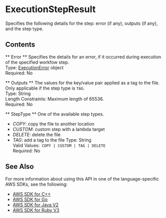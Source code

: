 # ExecutionStepResult<a name="API_ExecutionStepResult"></a>

Specifies the following details for the step: error \(if any\), outputs \(if any\), and the step type\.

## Contents<a name="API_ExecutionStepResult_Contents"></a>

 ** Error **   <a name="TransferFamily-Type-ExecutionStepResult-Error"></a>
Specifies the details for an error, if it occurred during execution of the specified workfow step\.  
Type: [ExecutionError](API_ExecutionError.md) object  
Required: No

 ** Outputs **   <a name="TransferFamily-Type-ExecutionStepResult-Outputs"></a>
The values for the key/value pair applied as a tag to the file\. Only applicable if the step type is `TAG`\.  
Type: String  
Length Constraints: Maximum length of 65536\.  
Required: No

 ** StepType **   <a name="TransferFamily-Type-ExecutionStepResult-StepType"></a>
One of the available step types\.  
+  *COPY*: copy the file to another location
+  *CUSTOM*: custom step with a lambda target
+  *DELETE*: delete the file
+  *TAG*: add a tag to the file
Type: String  
Valid Values:` COPY | CUSTOM | TAG | DELETE`   
Required: No

## See Also<a name="API_ExecutionStepResult_SeeAlso"></a>

For more information about using this API in one of the language\-specific AWS SDKs, see the following:
+  [AWS SDK for C\+\+](https://docs.aws.amazon.com/goto/SdkForCpp/transfer-2018-11-05/ExecutionStepResult) 
+  [AWS SDK for Go](https://docs.aws.amazon.com/goto/SdkForGoV1/transfer-2018-11-05/ExecutionStepResult) 
+  [AWS SDK for Java V2](https://docs.aws.amazon.com/goto/SdkForJavaV2/transfer-2018-11-05/ExecutionStepResult) 
+  [AWS SDK for Ruby V3](https://docs.aws.amazon.com/goto/SdkForRubyV3/transfer-2018-11-05/ExecutionStepResult) 